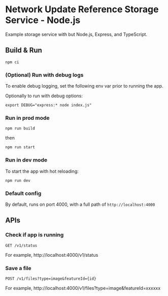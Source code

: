 # Network Update Reference Storage Service - Node.js

Example storage service with but Node.js, Express, and TypeScript.

## Build & Run

`npm ci`

### (Optional) Run with debug logs

To enable debug logging, set the following env var prior to running the app.

Optionally to run with debug options:

`export DEBUG="express:* node index.js"`

### Run in prod mode

`npm run build`

then

`npm run start`

### Run in dev mode

To start the app with hot reloading:

`npm run dev`

### Default config

By default, runs on port 4000, with a full path of `http://localhost:4000`

## APIs

### Check if app is running

`GET /v1/status`

For example, http://localhost:4000/v1/status

### Save a file

`POST /v1/files?type=image&featureId={id}`

For example, http://localhost:4000/v1/files?type=image&featureId=xxxxxx
